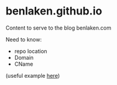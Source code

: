 # benlaken.github.io

Content to serve to the blog benlaken.com

Need to know:
* repo location
* Domain
* CName

(useful example [here](https://github.com/imathis/octopress/issues/851))
